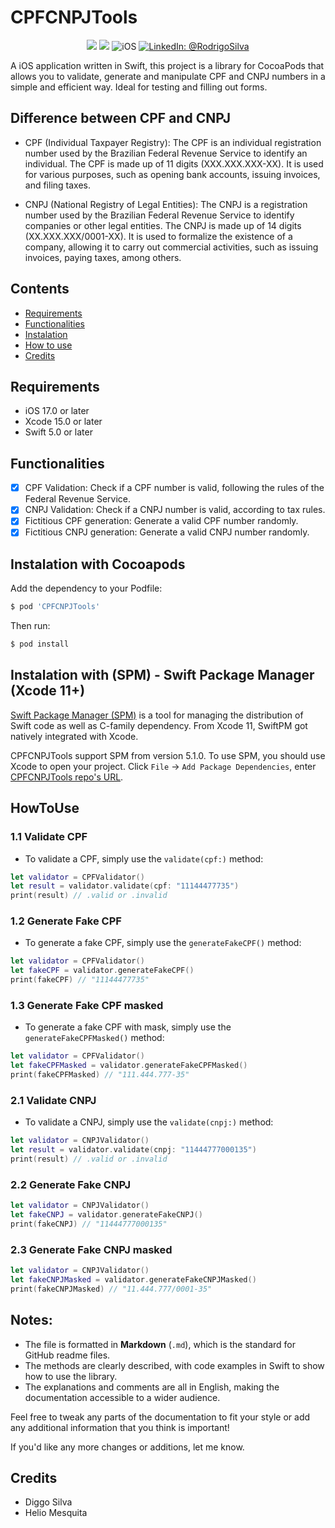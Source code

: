 # CPFCNPJTools

<p align="center">
    <img src="https://img.shields.io/badge/Swift-5.9.1-orange.svg" />
    <img src="https://img.shields.io/badge/Xcode-15.2.X-orange.svg" />
    <img src="https://img.shields.io/badge/platforms-iOS-brightgreen.svg?style=flat" alt="iOS" />
    <a href="https://www.linkedin.com/in/rodrigo-silva-6a53ba300/" target="_blank">
        <img src="https://img.shields.io/badge/LinkedIn-@RodrigoSilva-blue.svg?style=flat" alt="LinkedIn: @RodrigoSilva" />
    </a>
</p>

A iOS application written in Swift, this project is a library for CocoaPods that allows you to validate, generate and manipulate CPF and CNPJ numbers in a simple and efficient way. Ideal for testing and filling out forms.

## Difference between CPF and CNPJ

- CPF (Individual Taxpayer Registry): The CPF is an individual registration number used by the Brazilian Federal Revenue Service to identify an individual. The CPF is made up of 11 digits (XXX.XXX.XXX-XX). It is used for various purposes, such as opening bank accounts, issuing invoices, and filing taxes.

- CNPJ (National Registry of Legal Entities): The CNPJ is a registration number used by the Brazilian Federal Revenue Service to identify companies or other legal entities. The CNPJ is made up of 14 digits (XX.XXX.XXX/0001-XX). It is used to formalize the existence of a company, allowing it to carry out commercial activities, such as issuing invoices, paying taxes, among others.

## Contents

- [Requirements](#requirements)
- [Functionalities](#functionalities)
- [Instalation](#instalation)
- [How to use](#howToUse)
- [Credits](#credits)

## Requirements

- iOS 17.0 or later
- Xcode 15.0 or later
- Swift 5.0 or later

## Functionalities

- [x] CPF Validation: Check if a CPF number is valid, following the rules of the Federal Revenue Service.
- [x] CNPJ Validation: Check if a CNPJ number is valid, according to tax rules. 
- [x] Fictitious CPF generation: Generate a valid CPF number randomly.
- [x] Fictitious CNPJ generation: Generate a valid CNPJ number randomly.

## Instalation with Cocoapods

Add the dependency to your Podfile:

```sh
$ pod 'CPFCNPJTools'
```

Then run:

```sh
$ pod install
```

## Instalation with (SPM) - Swift Package Manager (Xcode 11+)

[Swift Package Manager (SPM)](https://www.swift.org/documentation/package-manager) is a tool for managing the distribution of Swift code as well as C-family dependency. From Xcode 11, SwiftPM got natively integrated with Xcode.

CPFCNPJTools support SPM from version 5.1.0. To use SPM, you should use Xcode to open your project. Click `File` -> `Add Package Dependencies`, enter [CPFCNPJTools repo's URL](https://github.com/diggosilva/CPFCNPJTools). 

## HowToUse

### 1.1 Validate CPF

- To validate a CPF, simply use the `validate(cpf:)` method:

```swift
let validator = CPFValidator()
let result = validator.validate(cpf: "11144477735")
print(result) // .valid or .invalid
 ```

### 1.2 Generate Fake CPF

 - To generate a fake CPF, simply use the `generateFakeCPF()` method:

 ```swift
 let validator = CPFValidator()
 let fakeCPF = validator.generateFakeCPF()
 print(fakeCPF) // "11144477735"
```

### 1.3 Generate Fake CPF masked

- To generate a fake CPF with mask, simply use the `generateFakeCPFMasked()` method:

```swift
let validator = CPFValidator()
let fakeCPFMasked = validator.generateFakeCPFMasked()
print(fakeCPFMasked) // "111.444.777-35"
```
### 2.1 Validate CNPJ

- To validate a CNPJ, simply use the `validate(cnpj:)` method:

```swift
let validator = CNPJValidator()
let result = validator.validate(cnpj: "11444777000135")
print(result) // .valid or .invalid
```

### 2.2 Generate Fake CNPJ

```swift
let validator = CNPJValidator()
let fakeCNPJ = validator.generateFakeCNPJ()
print(fakeCNPJ) // "11444777000135"
```

### 2.3 Generate Fake CNPJ masked

```swift
let validator = CNPJValidator()
let fakeCNPJMasked = validator.generateFakeCNPJMasked()
print(fakeCNPJMasked) // "11.444.777/0001-35"
```

## Notes:

- The file is formatted in **Markdown** (`.md`), which is the standard for GitHub readme files.
- The methods are clearly described, with code examples in Swift to show how to use the library.
- The explanations and comments are all in English, making the documentation accessible to a wider audience.

Feel free to tweak any parts of the documentation to fit your style or add any additional information that you think is important! 

If you'd like any more changes or additions, let me know.

## Credits

- Diggo Silva
- Helio Mesquita
